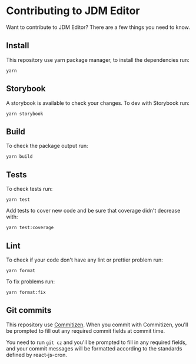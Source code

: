 # Contributing to JDM Editor

Want to contribute to JDM Editor? There are a few things you need to know.

## Install

This repository use yarn package manager, to install the dependencies run:

`yarn`

## Storybook

A storybook is available to check your changes.
To dev with Storybook run:

`yarn storybook`

## Build

To check the package output run:

`yarn build`

## Tests

To check tests run:

`yarn test`

Add tests to cover new code and be sure that coverage didn't decrease with:

`yarn test:coverage`

## Lint

To check if your code don't have any lint or prettier problem run:

`yarn format`

To fix problems run:

`yarn format:fix`

## Git commits

This repository use [Commitizen](https://github.com/commitizen/cz-cli).
When you commit with Commitizen, you'll be prompted to fill out any required commit fields at commit time.

You need to run `git cz` and you'll be prompted to fill in any required fields, and your commit messages will be formatted according to the standards defined by react-js-cron.
